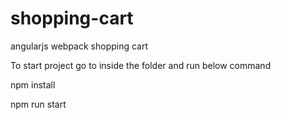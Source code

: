 # shopping-cart
angularjs webpack shopping cart


To start project go to inside the folder and run below command

npm install

npm run start
